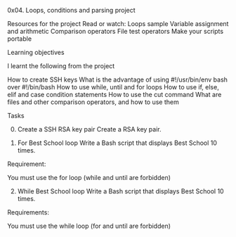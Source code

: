 0x04. Loops, conditions and parsing project

Resources for the project
Read or watch:
Loops sample
Variable assignment and arithmetic
Comparison operators
File test operators
Make your scripts portable

Learning objectives

I learnt the following from the project

How to create SSH keys
What is the advantage of using #!/usr/bin/env bash over #!/bin/bash
How to use while, until and for loops
How to use if, else, elif and case condition statements
How to use the cut command
What are files and other comparison operators, and how to use them

Tasks

0. Create a SSH RSA key pair
Create a RSA key pair.

1. For Best School loop
Write a Bash script that displays Best School 10 times.

Requirement:

You must use the for loop (while and until are forbidden)

2. While Best School loop
Write a Bash script that displays Best School 10 times.

Requirements:

You must use the while loop (for and until are forbidden)

